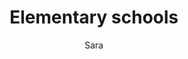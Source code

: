 ---
layout: post
title: Elementary schools
author: Sara
section: resources
categories: [resources, sara]
audience: ''
keywords: ''
goals: ''
actions: ''
---